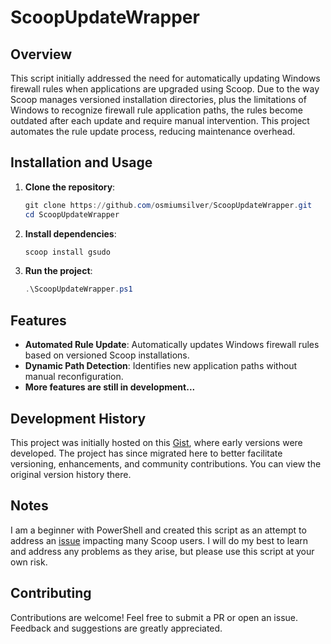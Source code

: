 # ScoopUpdateWrapper

## Overview
This script initially addressed the need for automatically updating Windows firewall rules when applications are upgraded using Scoop. Due to the way Scoop manages versioned installation directories, plus the limitations of Windows to recognize firewall rule application paths, the rules become outdated after each update and require manual intervention. This project automates the rule update process, reducing maintenance overhead.

## Installation and Usage
1. **Clone the repository**:
   ```powershell
   git clone https://github.com/osmiumsilver/ScoopUpdateWrapper.git
   cd ScoopUpdateWrapper
   ```
2. **Install dependencies**:
   ```powershell
   scoop install gsudo
   ```
3. **Run the project**:
   ```powershell
   .\ScoopUpdateWrapper.ps1
   ```

## Features
- **Automated Rule Update**: Automatically updates Windows firewall rules based on versioned Scoop installations.
- **Dynamic Path Detection**: Identifies new application paths without manual reconfiguration.
- **More features are still in development...**

## Development History
This project was initially hosted on this [Gist](https://gist.github.com/osmiumsilver/4707fb236dca64e13a793da70532a668), where early versions were developed. The project has since migrated here to better facilitate versioning, enhancements, and community contributions. You can view the original version history there. 

## Notes
I am a beginner with PowerShell and created this script as an attempt to address an [issue](https://github.com/ScoopInstaller/Scoop/issues/5234) impacting many Scoop users. I will do my best to learn and address any problems as they arise, but please use this script at your own risk.

## Contributing
Contributions are welcome! Feel free to submit a PR or open an issue. Feedback and suggestions are greatly appreciated.
